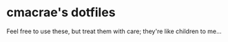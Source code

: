 cmacrae's dotfiles
==================

Feel free to use these, but treat them with care; they're like children to me...
